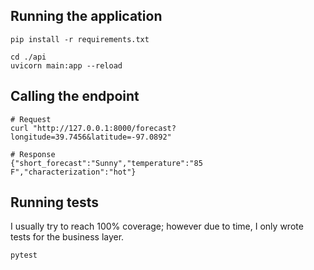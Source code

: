 ## Running the application
```
pip install -r requirements.txt

cd ./api
uvicorn main:app --reload
```

## Calling the endpoint
```
# Request
curl "http://127.0.0.1:8000/forecast?longitude=39.7456&latitude=-97.0892"

# Response
{"short_forecast":"Sunny","temperature":"85 F","characterization":"hot"}
```

## Running tests
I usually try to reach 100% coverage; however due to time, I only wrote tests for the business layer.
```
pytest
```
